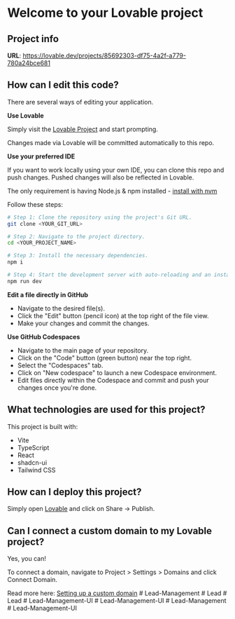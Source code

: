 # Welcome to your Lovable project

## Project info

**URL**: https://lovable.dev/projects/85692303-df75-4a2f-a779-780a24bce681

## How can I edit this code?

There are several ways of editing your application.

**Use Lovable**

Simply visit the [Lovable Project](https://lovable.dev/projects/85692303-df75-4a2f-a779-780a24bce681) and start prompting.

Changes made via Lovable will be committed automatically to this repo.

**Use your preferred IDE**

If you want to work locally using your own IDE, you can clone this repo and push changes. Pushed changes will also be reflected in Lovable.

The only requirement is having Node.js & npm installed - [install with nvm](https://github.com/nvm-sh/nvm#installing-and-updating)

Follow these steps:

```sh
# Step 1: Clone the repository using the project's Git URL.
git clone <YOUR_GIT_URL>

# Step 2: Navigate to the project directory.
cd <YOUR_PROJECT_NAME>

# Step 3: Install the necessary dependencies.
npm i

# Step 4: Start the development server with auto-reloading and an instant preview.
npm run dev
```

**Edit a file directly in GitHub**

- Navigate to the desired file(s).
- Click the "Edit" button (pencil icon) at the top right of the file view.
- Make your changes and commit the changes.

**Use GitHub Codespaces**

- Navigate to the main page of your repository.
- Click on the "Code" button (green button) near the top right.
- Select the "Codespaces" tab.
- Click on "New codespace" to launch a new Codespace environment.
- Edit files directly within the Codespace and commit and push your changes once you're done.

## What technologies are used for this project?

This project is built with:

- Vite
- TypeScript
- React
- shadcn-ui
- Tailwind CSS

## How can I deploy this project?

Simply open [Lovable](https://lovable.dev/projects/85692303-df75-4a2f-a779-780a24bce681) and click on Share -> Publish.

## Can I connect a custom domain to my Lovable project?

Yes, you can!

To connect a domain, navigate to Project > Settings > Domains and click Connect Domain.

Read more here: [Setting up a custom domain](https://docs.lovable.dev/tips-tricks/custom-domain#step-by-step-guide)
#   L e a d - M a n a g e m e n t  
 #   L e a d  
 #   L e a d  
 #   L e a d - M a n a g e m e n t - U I  
 #   L e a d - M a n a g e m e n t - U I  
 #   L e a d - M a n a g e m e n t  
 #   L e a d - M a n a g e m e n t - U I  
 